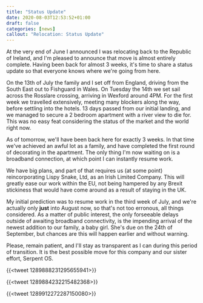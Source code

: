 ```yaml
---
title: "Status Update"
date: 2020-08-03T12:53:52+01:00
draft: false
categories: [news]
callout: "Relocation: Status Update"
---
```


At the very end of June I announced I was relocating back to the Republic of Ireland, and I'm pleased
to announce that move is almost entirely complete. Having been back for almost 3 weeks, it's time to
share a status update so that everyone knows where we're going from here.

On the 13th of July the family and I set off from England, driving from the South East out to Fishguard
in Wales. On Tuesday the 14th we set sail across the Rosslare crossing, arriving in Wexford around 4PM.
For the first week we travelled extensively, meeting many blockers along the way, before settling into
the hotels. 13 days passed from our initial landing, and we managed to secure a 2 bedroom apartment with
a river view to die for. This was no easy feat considering the status of the market and the world right now.

As of tomorrow, we'll have been back here for exactly 3 weeks. In that time we've achieved an awful lot as
a family, and have completed the first round of decorating in the apartment. The only thing I'm now waiting
on is a broadband connection, at which point I can instantly resume work.

We have big plans, and part of that requires us (at some point) reincorporating Lispy Snake, Ltd, as an Irish
Limited Company. This will greatly ease our work within the EU, not being hampered by any Brexit stickiness that
would have come around as a result of staying in the UK.

My initial prediction was to resume work in the third week of July, and we're actually only **just** into August
now, so that's not too erronous, all things considered. As a matter of public interest, the only forseeable delays
outside of awaiting broadband connectivity, is the impending arrival of the newest addition to our family, a baby
girl. She's due on the 24th of September, but chances are this will happen earlier and without warning.

Please, remain patient, and I'll stay as transparent as I can during this period of transition. It is the best
possible move for this company and our sister effort, Serpent OS.

{{<tweet 1289888231295655941>}}

{{<tweet 1289884232215482368>}}

{{<tweet 1289912272287150080>}}

